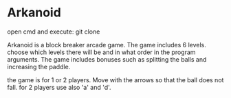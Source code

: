 # Arkanoid

open cmd and execute: git clone

Arkanoid is a block breaker arcade game.
The game includes 6 levels.
choose which levels there will be and in what order 
in the program arguments.
The game includes bonuses
such as splitting the balls and increasing the paddle.

the game is for 1 or 2 players.
Move with the arrows so that the ball does not fall.
for 2 players use also 'a' and 'd'.
